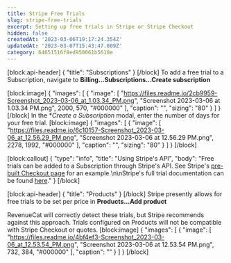 ```yaml
---
title: Stripe Free Trials
slug: stripe-free-trials
excerpt: Setting up free trials in Stripe or Stripe Checkout
hidden: false
createdAt: '2023-03-06T19:17:24.354Z'
updatedAt: '2023-03-07T15:43:47.009Z'
category: 64651516f8ed950061b5610e
---
```

[block:api-header]
{
  "title": "Subscriptions"
}
[/block]
To add a free trial to a Subscription, navigate to **Billing...Subscriptions...Create subscription**

[block:image]
{
  "images": [
    {
      "image": [
        "https://files.readme.io/2cb9959-Screenshot_2023-03-06_at_1.03.34_PM.png",
        "Screenshot 2023-03-06 at 1.03.34 PM.png",
        2000,
        570,
        "#000000"
      ],
      "caption": "",
      "sizing": "80"
    }
  ]
}
[/block]
In the **Create a Subscription* modal, enter the number of days for your free trial. 
[block:image]
{
  "images": [
    {
      "image": [
        "https://files.readme.io/6c10157-Screenshot_2023-03-06_at_12.56.29_PM.png",
        "Screenshot 2023-03-06 at 12.56.29 PM.png",
        2278,
        1992,
        "#000000"
      ],
      "caption": "",
      "sizing": "80"
    }
  ]
}
[/block]

[block:callout]
{
  "type": "info",
  "title": "Using Stripe's API",
  "body": "Free trials can be added to a Subscription through Stripe's API. See Stripe's [pre-built Checkout page](https://stripe.com/docs/billing/quickstart#add-trial-toggle) for an example.\n\nStripe's full trial documentation can be found [here](https://stripe.com/docs/billing/subscriptions/trials)."
}
[/block]

[block:api-header]
{
  "title": "Products"
}
[/block]
Stripe presently allows for free trials to be set per price in **Products...Add product** 

RevenueCat will correctly detect these trials, but Stripe recommends against this approach. Trials configured on Products will not be compatible with Stripe Checkout or quotes.
[block:image]
{
  "images": [
    {
      "image": [
        "https://files.readme.io/4bf4ef3-Screenshot_2023-03-06_at_12.53.54_PM.png",
        "Screenshot 2023-03-06 at 12.53.54 PM.png",
        732,
        384,
        "#000000"
      ],
      "caption": ""
    }
  ]
}
[/block]
